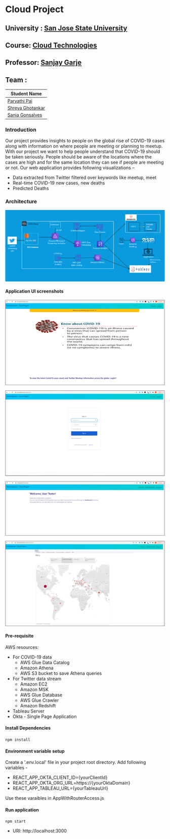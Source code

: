 # Cloud Project

## University : [San Jose State University](http://www.sjsu.edu/)
## Course: [Cloud Technologies](http://info.sjsu.edu/web-dbgen/catalog/courses/CMPE281.html)
## Professor: [Sanjay Garje](https://www.linkedin.com/in/sanjaygarje/)
## Team :
Student Name      | 
-------------     |
[Parvathi Pai](https://www.linkedin.com/in/parvathipai/)      |
[Shreya Ghotankar](https://www.linkedin.com/in/shreya-ghotankar/)  |
[Sania Gonsalves](https://www.linkedin.com/in/sania-gonsalves-8b961962/)   |

### Introduction
Our project provides insights to people on the global rise of COVID-19 cases along with information on where people are meeting or planning to meetup. With our project we want to help people understand that COVID-19 should be taken seriously. People should be aware of the locations where the cases are high and for the same location they can see if people are meeting or not.
Our web application provides following visualizations –
*	Data extracted from Twitter filtered over keywords like meetup, meet
*	Real-time COVID-19 new cases, new deaths
*	Predicted Deaths

### Architecture
![](screenshots/architecture.png)

#### Application UI screenshots
![](screenshots/welcome.png)

![](screenshots/login.png)

![](screenshots/userloggedin.png)

![](screenshots/dashboard.png)

#### Pre-requisite
AWS resources:
* For COVID-19 data
    * AWS Glue Data Catalog
    * Amazon Athena 
    * AWS S3 bucket to save Athena queries
* For Twitter data stream
   * Amazon EC2
   * Amazon MSK
   * AWS Glue Database
   * AWS Glue Crawler
   * Amazon Redshift
* Tableau Server
* Okta - Single Page Application

#### Install Dependencies
`npm install`

#### Environment variable setup
Create a '.env.local' file in your project root directory.
Add following variables -
* REACT_APP_OKTA_CLIENT_ID={yourClientId}
* REACT_APP_OKTA_ORG_URL=https://{yourOktaDomain}
* REACT_APP_TABLEAU_URL={yourTableauUrl}

Use these varaibles in AppWithRouterAccess.js

#### Run application
`npm start`
* URI: http://localhost:3000


